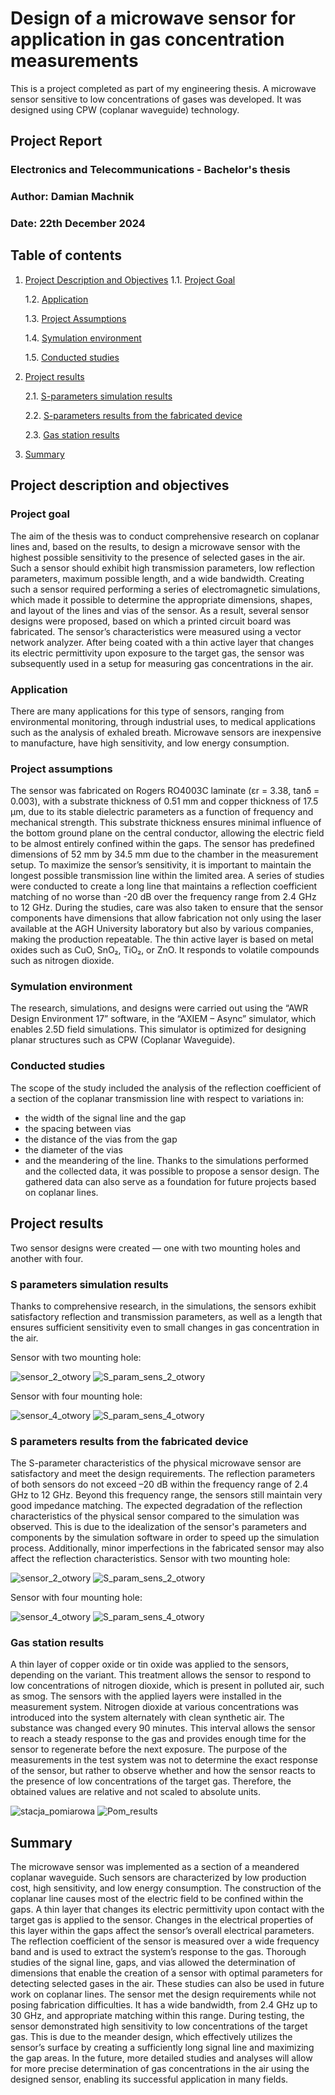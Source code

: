 # Design of a microwave sensor for application in gas concentration measurements 
This is a project completed as part of my engineering thesis. A microwave sensor sensitive to low concentrations of gases was developed. It was designed using CPW (coplanar waveguide) technology.

## Project Report
### Electronics and Telecommunications - Bachelor's thesis
### Author: Damian Machnik
### Date: 22th December 2024


## Table of contents
1. [Project Description and Objectives](#project-description-and-objectives)
   1.1. [Project Goal](#project-goal)
   
   1.2. [Application](#application)
   
   1.3. [Project Assumptions](#project-assumptions)
   
   1.4. [Symulation environment](#symulation-environment)
   
   1.5. [Conducted studies](#conducted-studies)
   
2. [Project results](#project-results)
   
   2.1. [S-parameters simulation results](#s-parameters-simulation-results)
   
   2.2. [S-parameters results from the fabricated device](#s-parameters-results-from-the-fabricated-device)
   
   2.3. [Gas station results](#gas-station-results)
   
3. [Summary](#summary)
   
  
## Project description and objectives

### Project goal
The aim of the thesis was to conduct comprehensive research on coplanar lines and, based on the results, to design a microwave sensor with the highest possible sensitivity to the presence of selected gases in the air.
Such a sensor should exhibit high transmission parameters, low reflection parameters, maximum possible length, and a wide bandwidth. Creating such a sensor required performing a series of electromagnetic simulations, which made it possible to determine the appropriate dimensions, shapes, and layout of the lines and vias of the sensor.
As a result, several sensor designs were proposed, based on which a printed circuit board was fabricated. The sensor’s characteristics were measured using a vector network analyzer. After being coated with a thin active layer that changes its electric permittivity upon exposure to the target gas, the sensor was subsequently used in a setup for measuring gas concentrations in the air.

### Application
There are many applications for this type of sensors, ranging from environmental monitoring, through industrial uses, to medical applications such as the analysis of exhaled breath. Microwave sensors are inexpensive to manufacture, have high sensitivity, and low energy consumption.

### Project assumptions
The sensor was fabricated on Rogers RO4003C laminate (εr = 3.38, tanδ = 0.003), with a substrate thickness of 0.51 mm and copper thickness of 17.5 μm, due to its stable dielectric parameters as a function of frequency and mechanical strength. This substrate thickness ensures minimal influence of the bottom ground plane on the central conductor, allowing the electric field to be almost entirely confined within the gaps.
The sensor has predefined dimensions of 52 mm by 34.5 mm due to the chamber in the measurement setup. To maximize the sensor’s sensitivity, it is important to maintain the longest possible transmission line within the limited area. A series of studies were conducted to create a long line that maintains a reflection coefficient matching of no worse than -20 dB over the frequency range from 2.4 GHz to 12 GHz. During the studies, care was also taken to ensure that the sensor components have dimensions that allow fabrication not only using the laser available at the AGH University laboratory but also by various companies, making the production repeatable.
The thin active layer is based on metal oxides such as CuO, SnO₂, TiO₂, or ZnO. It responds to volatile compounds such as nitrogen dioxide.

### Symulation environment 
The research, simulations, and designs were carried out using the “AWR Design Environment 17” software, in the “AXIEM – Async” simulator, which enables 2.5D field simulations. This simulator is optimized for designing planar structures such as CPW (Coplanar Waveguide).

### Conducted studies
The scope of the study included the analysis of the reflection coefficient of a section of the coplanar transmission line with respect to variations in:
 - the width of the signal line and the gap
 - the spacing between vias
 - the distance of the vias from the gap
 - the diameter of the vias
 - and the meandering of the line.
Thanks to the simulations performed and the collected data, it was possible to propose a sensor design. The gathered data can also serve as a foundation for future projects based on coplanar lines.


## Project results
Two sensor designs were created — one with two mounting holes and another with four.

### S parameters simulation results
Thanks to comprehensive research, in the simulations, the sensors exhibit satisfactory reflection and transmission parameters, as well as a length that ensures sufficient sensitivity even to small changes in gas concentration in the air.

Sensor with two mounting hole:

![sensor_2_otwory](images/sensor_2_otwory.png)
![S_param_sens_2_otwory](images/S_param_sens_2_otwory.png)

Sensor with four mounting hole:

![sensor_4_otwory](images/sensor_4_otwory.png)
![S_param_sens_4_otwory](images/S_param_sens_4_otwory.png)

### S parameters results from the fabricated device
The S-parameter characteristics of the physical microwave sensor are satisfactory and meet the design requirements. The reflection parameters of both sensors do not exceed –20 dB within the frequency range of 2.4 GHz to 12 GHz. Beyond this frequency range, the sensors still maintain very good impedance matching.
The expected degradation of the reflection characteristics of the physical sensor compared to the simulation was observed. This is due to the idealization of the sensor's parameters and components by the simulation software in order to speed up the simulation process. Additionally, minor imperfections in the fabricated sensor may also affect the reflection characteristics.
Sensor with two mounting hole:

![sensor_2_otwory](images/sensor_2_otwory_fabricated.png)
![S_param_sens_2_otwory](images/S_param_sens_2_otwory_fabricated.png)

Sensor with four mounting hole:

![sensor_4_otwory](images/sensor_4_otwory_fabricated.png)
![S_param_sens_4_otwory](images/S_param_sens_4_otwory_fabricated.png)


### Gas station results
A thin layer of copper oxide or tin oxide was applied to the sensors, depending on the variant. This treatment allows the sensor to respond to low concentrations of nitrogen dioxide, which is present in polluted air, such as smog. The sensors with the applied layers were installed in the measurement system. 
Nitrogen dioxide at various concentrations was introduced into the system alternately with clean synthetic air. The substance was changed every 90 minutes. This interval allows the sensor to reach a steady response to the gas and provides enough time for the sensor to regenerate before the next exposure.
The purpose of the measurements in the test system was not to determine the exact response of the sensor, but rather to observe whether and how the sensor reacts to the presence of low concentrations of the target gas. Therefore, the obtained values are relative and not scaled to absolute units.

![stacja_pomiarowa](images/stacja_pomiarowa.png)
![Pom_results](images/Pom_results.png)


## Summary
The microwave sensor was implemented as a section of a meandered coplanar waveguide. Such sensors are characterized by low production cost, high sensitivity, and low energy consumption. The construction of the coplanar line causes most of the electric field to be confined within the gaps. A thin layer that changes its electric permittivity upon contact with the target gas is applied to the sensor. Changes in the electrical properties of this layer within the gaps affect the sensor’s overall electrical parameters. The reflection coefficient of the sensor is measured over a wide frequency band and is used to extract the system’s response to the gas.
Thorough studies of the signal line, gaps, and vias allowed the determination of dimensions that enable the creation of a sensor with optimal parameters for detecting selected gases in the air. These studies can also be used in future work on coplanar lines.
The sensor met the design requirements while not posing fabrication difficulties. It has a wide bandwidth, from 2.4 GHz up to 30 GHz, and appropriate matching within this range. During testing, the sensor demonstrated high sensitivity to low concentrations of the target gas. This is due to the meander design, which effectively utilizes the sensor’s surface by creating a sufficiently long signal line and maximizing the gap areas.
In the future, more detailed studies and analyses will allow for more precise determination of gas concentrations in the air using the designed sensor, enabling its successful application in many fields.


